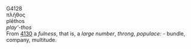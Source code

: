 <body>
  <p>G4128<br>  πλῆθος  <br> plēthos  <br><i>play‘-thos </i><br>From <a href="g4130.htm">4130</a>  a <i>fulness</i>, that is, a <i>large</i> <i>number</i>, <i>throng</i>, <i>populace:</i> - bundle, company, multitude.<br></p>
 </body>